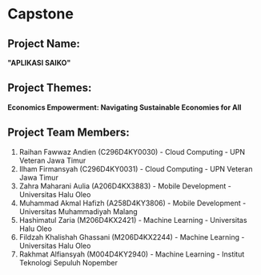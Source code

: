 # Capstone
## Project Name: 
**"APLIKASI SAIKO"**
## Project Themes:
**Economics Empowerment: Navigating Sustainable Economies for All**
## Project Team Members:				
1. Raihan Fawwaz Andien (C296D4KY0030) - Cloud Computing - UPN Veteran Jawa Timur		
2. Ilham Firmansyah (C296D4KY0031) - Cloud Computing - UPN Veteran Jawa Timur		
3. Zahra Maharani Aulia (A206D4KX3883) - Mobile Development - Universitas Halu Oleo		
4. Muhammad Akmal Hafizh (A258D4KY3806) - Mobile Development - Universitas Muhammadiyah Malang		
5. Hashimatul Zaria (M206D4KX2421) - Machine Learning - Universitas Halu Oleo		
6. Fildzah Khalishah Ghassani (M206D4KX2244) - Machine Learning - Universitas Halu Oleo		
7. Rakhmat Alfiansyah (M004D4KY2940) - Machine Learning -  Institut Teknologi Sepuluh Nopember 		
